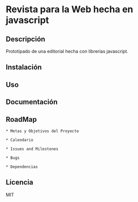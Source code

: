 # Revista para la Web hecha en javascript

## Descripción
Prototipado de una editorial hecha con librerias javascript.

## Instalación

## Uso

## Documentación

## RoadMap

	* Metas y Objetivos del Proyecto
	
	* Calendario

	* Issues and Milestones
	
	* Bugs

	* Dependencias

## Licencia

MIT

